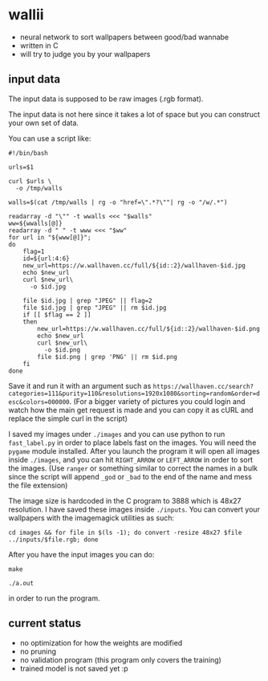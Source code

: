 
# wallii

+ neural network to sort wallpapers between good/bad wannabe
+ written in C
+ will try to judge you by your wallpapers


## input data

The input data is supposed to be raw images (.rgb format).

The input data is not here since it takes a lot of space but you can construct
your own set of data.

You can use a script like:
```
#!/bin/bash

urls=$1

curl $urls \
  -o /tmp/walls

walls=$(cat /tmp/walls | rg -o "href=\".*?\""| rg -o "/w/.*")

readarray -d "\"" -t wwalls <<< "$walls"
ww=${wwalls[@]}
readarray -d " " -t www <<< "$ww"
for url in "${www[@]}";
do
    flag=1
    id=${url:4:6}
    new_url=https://w.wallhaven.cc/full/${id::2}/wallhaven-$id.jpg 
    echo $new_url
    curl $new_url\
      -o $id.jpg

    file $id.jpg | grep "JPEG" || flag=2
    file $id.jpg | grep "JPEG" || rm $id.jpg
    if [[ $flag == 2 ]]
    then
        new_url=https://w.wallhaven.cc/full/${id::2}/wallhaven-$id.png
        echo $new_url
        curl $new_url\
          -o $id.png
        file $id.png | grep 'PNG' || rm $id.png
    fi
done
```

Save it and run it with an argument such as
`https://wallhaven.cc/search?categories=111&purity=110&resolutions=1920x1080&sorting=random&order=desc&colors=000000`.
(For a bigger variety of pictures you could login and watch how the main get
request is made and you can copy it as cURL and replace the simple curl in the
script)

I saved my images under `./images` and you can use python to run
`fast_label.py` in order to place labels fast on the images. You will need the
`pygame` module installed. After you launch the program it will open all images
inside `./images`, and you can hit `RIGHT_ARROW` or `LEFT_ARROW` in order to
sort the images. (Use `ranger` or something similar to correct the names in a
bulk since the script will append `_god` or `_bad` to the end of the name and
mess the file extension)

The image size is hardcoded in the C program to 3888 which is 48x27 resolution.
I have saved these images inside `./inputs`. You can convert your wallpapers
with the imagemagick utilities as such:
```
cd images && for file in $(ls -1); do convert -resize 48x27 $file ../inputs/$file.rgb; done
```

After you have the input images you can do:
```
make

./a.out
```
in order to run the program.

## current status

+ no optimization for how the weights are modified
+ no pruning
+ no validation program (this program only covers the training)
+ trained model is not saved yet :p
